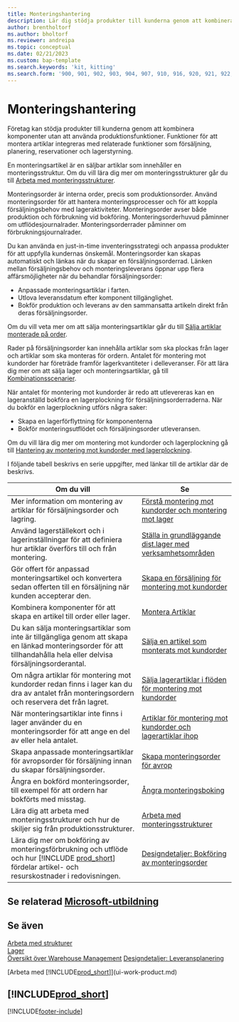 ```yaml
---
title: Monteringshantering
description: Lär dig stödja produkter till kunderna genom att kombinera komponenter i enkla processer utan att använda produktionsfunktioner.
author: brentholtorf
ms.author: bholtorf
ms.reviewer: andreipa
ms.topic: conceptual
ms.date: 02/21/2023
ms.custom: bap-template
ms.search.keywords: 'kit, kitting'
ms.search.form: '900, 901, 902, 903, 904, 907, 910, 916, 920, 921, 922, 923, 940, 941, 942, 930, 931, 932, 914, 915, 905'
---
```

# <a name="assembly-management" />Monteringshantering

Företag kan stödja produkter till kunderna genom att kombinera komponenter utan att använda produktionsfunktioner. Funktioner för att montera artiklar integreras med relaterade funktioner som försäljning, planering, reservationer och lagerstyrning.  

En monteringsartikel är en säljbar artiklar som innehåller en monteringsstruktur. Om du vill lära dig mer om monteringsstrukturer går du till [Arbeta med monteringsstrukturer](assembly-how-work-assembly-boms.md).

Monteringsorder är interna order, precis som produktionsorder. Använd monteringsorder för att hantera monteringsprocesser och för att koppla försäljningsbehov med lageraktiviteter. Monteringsorder avser både produktion och förbrukning vid bokföring. Monteringsorderhuvud påminner om utflödesjournalrader. Monteringsorderrader påminner om förbrukningsjournalrader.  

Du kan använda en just-in-time inventeringsstrategi och anpassa produkter för att uppfylla kundernas önskemål. Monteringsorder kan skapas automatiskt och länkas när du skapar en försäljningsorderrad. Länken mellan försäljningsbehov och monteringsleverans öppnar upp flera affärsmöjligheter när du behandlar försäljningsorder:

* Anpassade monteringsartiklar i farten.
* Utlova leveransdatum efter komponent tillgänglighet.
* Bokför produktion och leverans av den sammansatta artikeln direkt från deras försäljningsorder.

Om du vill veta mer om att sälja monteringsartiklar går du till [Sälja artiklar monterade på order](assembly-how-to-sell-items-assembled-to-order.md).  

Rader på försäljningsorder kan innehålla artiklar som ska plockas från lager och artiklar som ska monteras för ordern. Antalet för montering mot kundorder har företräde framför lagerkvantiteter i delleveranser. För att lära dig mer om att sälja lager och monteringsartiklar, gå till [Kombinationsscenarier](assembly-assemble-to-order-or-assemble-to-stock.md#combination-scenarios).  

När antalet för montering mot kundorder är redo att utlevereras kan en lageranställd bokföra en lagerplockning för försäljningsorderraderna. När du bokför en lagerplockning utförs några saker:

* Skapa en lagerförflyttning för komponenterna
* Bokför monteringsutflödet och försäljningsorder utleveransen.

Om du vill lära dig mer om montering mot kundorder och lagerplockning gå till [Hantering av montering mot kundorder med lagerplockning](warehouse-how-to-pick-items-with-inventory-picks.md#handling-assemble-to-order-items-with-inventory-picks).

I följande tabell beskrivs en serie uppgifter, med länkar till de artiklar där de beskrivs.

|**Om du vill**|**Se**|  
|------------|-------------|  
|Mer information om montering av artiklar för försäljningsorder och lagring.|[Förstå montering mot kundorder och montering mot lager](assembly-assemble-to-order-or-assemble-to-stock.md)|
|Använd lagerställekort och i lagerinställningar för att definiera hur artiklar överförs till och från montering.|[Ställa in grundläggande dist.lager med verksamhetsområden](warehouse-how-to-set-up-basic-warehouses-with-operations-areas.md)|
|Gör offert för anpassad monteringsartikel och konvertera sedan offerten till en försäljning när kunden accepterar den.|[Skapa en försäljning för montering mot kundorder](assembly-how-to-quote-an-assemble-to-order-sale.md)|
|Kombinera komponenter för att skapa en artikel till order eller lager.|[Montera Artiklar](assembly-how-to-assemble-items.md)|  
|Du kan sälja monteringsartiklar som inte är tillgängliga genom att skapa en länkad monteringsorder för att tillhandahålla hela eller delvisa försäljningsorderantal.|[Sälja en artikel som monterats mot kundorder](assembly-how-to-sell-items-assembled-to-order.md)|
|Om några artiklar för montering mot kundorder redan finns i lager kan du dra av antalet från monteringsordern och reservera det från lagret.|[Sälja lagerartiklar i flöden för montering mot kundorder](assembly-how-to-sell-inventory-items-in-assemble-to-order-flows.md)|  
|När monteringsartiklar inte finns i lager använder du en monteringsorder för att ange en del av eller hela antalet.|[Artiklar för montering mot kundorder och lagerartiklar ihop](assembly-how-to-sell-assemble-to-order-items-and-inventory-items-together.md)|
|Skapa anpassade monteringsartiklar för avropsorder för försäljning innan du skapar försäljningsorder.|[Skapa monteringsorder för avrop](assembly-how-to-create-blanket-assembly-orders.md)|
|Ångra en bokförd monteringsorder, till exempel för att ordern har bokförts med misstag.|[Ångra monteringsboking](assembly-how-to-undo-assembly-posting.md)|
|Lära dig att arbeta med monteringsstrukturer och hur de skiljer sig från produktionsstrukturer.|[Arbeta med monteringsstrukturer](assembly-how-work-assembly-boms.md)|
|Lära dig mer om bokföring av monteringsförbrukning och utflöde och hur [!INCLUDE [prod_short](includes/prod_short.md)] fördelar artikel- och resurskostnader i redovisningen.|[Designdetaljer: Bokföring av monteringsorder](design-details-assembly-order-posting.md)|  

## <a name="see-related-microsoft-training" />Se relaterad [Microsoft-utbildning](/training/paths/assemble-items-dynamics-365-business-central/)

## <a name="see-also" />Se även

[Arbeta med strukturer](inventory-how-work-BOMs.md)  
[Lager](inventory-manage-inventory.md)  
[Översikt över Warehouse Management](design-details-warehouse-management.md)
[Designdetaljer: Leveransplanering](design-details-supply-planning.md)  
<!-- [Walkthrough: Planning Supplies Manually](walkthrough-planning-supplies-manually.md)   -->
<!-- [Walkthrough: Selling, Assembling, and Shipping Kits](walkthrough-selling-assembling-and-shipping-kits.md)   -->
[Arbeta med [!INCLUDE[prod_short](includes/prod_short.md)]](ui-work-product.md)  

## [!INCLUDE[prod_short](includes/free_trial_md.md)]

[!INCLUDE[footer-include](includes/footer-banner.md)]
